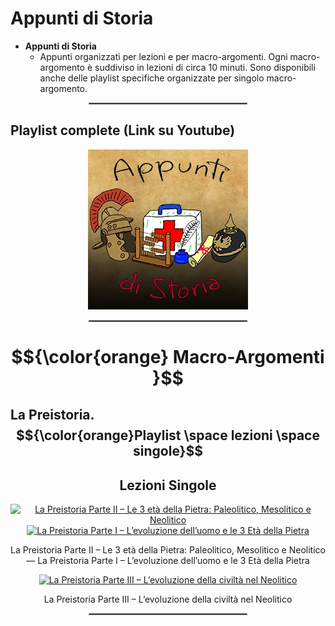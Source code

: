 # **Appunti di Storia**

 - **Appunti di Storia**
   - Appunti organizzati per lezioni e per macro-argomenti. Ogni macro-argomento è suddiviso in lezioni di circa 10 minuti. Sono disponibili anche delle playlist specifiche organizzate per singolo macro-argomento.

<div align="center">
  <hr style="width: 50%; border: 1px solid #808080;">
</div>

## **Playlist complete (Link su Youtube)**

<div align="center">
  <a href="https://www.youtube.com/watch?v=IzSPQYL99j0&list=PL8nSPrZb28LTzeXcnYToeVY11sh7hSgZG">
    <img src="./Immagini/Appunti_di_Storia_256.jpg" alt="Appunti di Storia">
  </a>
</div>

<div align="center">
  <hr style="width: 50%; border: 1px solid #808080;">
</div>

#  **$${\color{orange} Macro-Argomenti }$$**

## **La Preistoria. $${\color{orange}Playlist \space lezioni \space singole}$$**

<div align="center">

</div>

<div align="center">
  <h2>Lezioni Singole</h2>
</div>

<div align="center">
  <a href="https://www.youtube.com/watch?v=IzSPQYL99j0&list=PL8nSPrZb28LSpeJWoVcTWSg6RmfV5D7D-">
    <img src="https://i.ytimg.com/vi/IzSPQYL99j0/maxresdefault.jpg" alt="La Preistoria Parte II – Le 3 età della Pietra: Paleolitico, Mesolitico e Neolitico" height="256">
  </a>

  <a href="https://www.youtube.com/watch?v=pDMseQUFgZU&list=PL8nSPrZb28LSpeJWoVcTWSg6RmfV5D7D-">
    <img src="https://i.ytimg.com/vi/pDMseQUFgZU/maxresdefault.jpg" alt="La Preistoria Parte I – L’evoluzione dell’uomo e le 3 Età della Pietra" height="256">
  </a>

  <p>La Preistoria Parte II – Le 3 età della Pietra: Paleolitico, Mesolitico e Neolitico — La Preistoria Parte I – L’evoluzione dell’uomo e le 3 Età della Pietra</p>

  <a href="https://www.youtube.com/watch?v=UbaJdL_ODLA&list=PL8nSPrZb28LSpeJWoVcTWSg6RmfV5D7D-">
    <img src="https://i.ytimg.com/vi/UbaJdL_ODLA/maxresdefault.jpg" alt="La Preistoria Parte III – L’evoluzione della civiltà nel Neolitico" height="256">
  </a>

  <p>La Preistoria Parte III – L’evoluzione della civiltà nel Neolitico</p>
</div>

<div align="center">
  <hr style="width: 50%; border: 1px solid #808080;">
</div>
